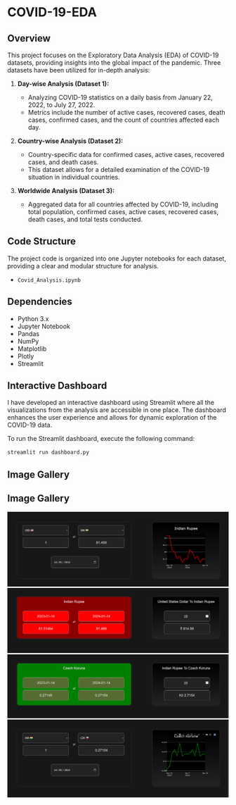 # COVID-19-EDA

## Overview

This project focuses on the Exploratory Data Analysis (EDA) of COVID-19 datasets, providing insights into the global impact of the pandemic. Three datasets have been utilized for in-depth analysis:

1. **Day-wise Analysis (Dataset 1):**
   - Analyzing COVID-19 statistics on a daily basis from January 22, 2022, to July 27, 2022.
   - Metrics include the number of active cases, recovered cases, death cases, confirmed cases, and the count of countries affected each day.

2. **Country-wise Analysis (Dataset 2):**
   - Country-specific data for confirmed cases, active cases, recovered cases, and death cases.
   - This dataset allows for a detailed examination of the COVID-19 situation in individual countries.

3. **Worldwide Analysis (Dataset 3):**
   - Aggregated data for all countries affected by COVID-19, including total population, confirmed cases, active cases, recovered cases, death cases, and total tests conducted.


## Code Structure

The project code is organized into one Jupyter notebooks for each dataset, providing a clear and modular structure for analysis.

- `Covid_Analysis.ipynb`

## Dependencies
- Python 3.x
- Jupyter Notebook
- Pandas
- NumPy
- Matplotlib
- Plotly
- Streamlit

## Interactive Dashboard

I have developed an interactive dashboard using Streamlit where all the visualizations from the analysis are accessible in one place. The dashboard enhances the user experience and allows for dynamic exploration of the COVID-19 data.

To run the Streamlit dashboard, execute the following command:

```bash
streamlit run dashboard.py
```

## Image Gallery

## Image Gallery
![Alt Text](https://github.com/ParthaSarathi-23/Currency-Predictor/blob/main/image/img-1.jpg?raw=true)
![Alt Text](https://github.com/ParthaSarathi-23/Currency-Predictor/blob/main/image/img-2.jpg?raw=true)
![Alt Text](https://github.com/ParthaSarathi-23/Currency-Predictor/blob/main/image/img-3.jpg?raw=true)
![Alt Text](https://github.com/ParthaSarathi-23/Currency-Predictor/blob/main/image/img-4.jpg?raw=true)
